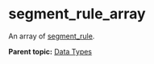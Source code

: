 # segment\_rule\_array

An array of [segment\_rule](r_segment_rule.md#). 

**Parent topic:** [Data Types](../data_types/datatypes.md)

